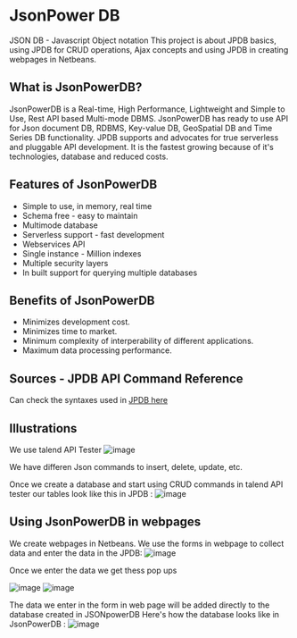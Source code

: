 # JsonPower DB
JSON DB - Javascript Object notation
This project is about JPDB basics, using JPDB for CRUD operations, Ajax concepts and using JPDB in creating webpages in Netbeans.

## What is JsonPowerDB?
JsonPowerDB is a Real-time, High Performance, Lightweight and Simple to Use, Rest API based Multi-mode DBMS. JsonPowerDB has ready to use API for Json document DB, RDBMS, Key-value DB, GeoSpatial DB and Time Series DB functionality. JPDB supports and advocates for true serverless and pluggable API development. It is the fastest growing because of it's technologies, database and reduced costs.

## Features of JsonPowerDB
  * Simple to use, in memory, real time
  * Schema free - easy to maintain
  * Multimode database 
  * Serverless support - fast development
  * Webservices API
  * Single instance - Million indexes
  * Multiple security layers
  * In built support for querying multiple databases

## Benefits of JsonPowerDB
  * Minimizes development cost.
  * Minimizes time to market.
  * Minimum complexity of interperability of different applications.
  * Maximum data processing performance.
 
## Sources - JPDB API Command Reference
Can check the syntaxes used in [JPDB here](https://login2explore.com/jpdb/docs.html)

## Illustrations
We use talend API Tester 
![image](https://user-images.githubusercontent.com/85677378/203397436-e35449d0-f10a-425e-b3db-a43ff781dae9.png)

We have differen Json commands to insert, delete, update, etc.

Once we create a database and start using CRUD commands in talend API tester our tables look like this in JPDB :
![image](https://user-images.githubusercontent.com/85677378/203397259-2883a1c5-843e-4cdd-951c-ab75a22d79d9.png)

## Using JsonPowerDB in webpages
We create webpages in Netbeans. We use the forms in webpage to collect data and enter the data in the JPDB:
![image](https://user-images.githubusercontent.com/85677378/203398689-dce6c00e-a165-4383-b860-791d44748e51.png)

Once we enter the data we get thess pop ups

![image](https://user-images.githubusercontent.com/85677378/203398803-260c2c26-112f-40f6-8c7e-380e3b0f8dd9.png)
![image](https://user-images.githubusercontent.com/85677378/203399089-a74a2695-ddf6-48a6-820f-de91f11a904a.png)

The data we enter in the form in web page will be added directly to the database created in JSONpowerDB
Here's how the database looks like in JsonPowerDB :
![image](https://user-images.githubusercontent.com/85677378/203399658-ac2b323a-4040-4fd3-bbbf-ff1695561278.png)

